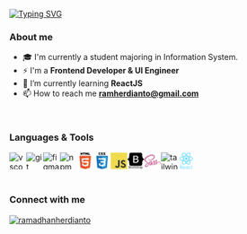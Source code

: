
[![Typing SVG](https://readme-typing-svg.herokuapp.com?size=40&duration=3000&color=E582D8&left=true&vLeft=true&multiline=true&width=1100&height=80&lines=Hi+%F0%9F%91%8B%2C+I'm+Ramadhan+Herdianto)](https://git.io/typing-svg)
<br/>

<h3 align="left">About me</h3>

- 🎓 I'm currently a student majoring in Information System.
- ⚡ I'm a **Frontend Developer & UI Engineer**
- 📖 I’m currently learning **ReactJS**
- 📫 How to reach me **ramherdianto@gmail.com**
<br/>

<h3 align="left">Languages & Tools</h3>
<img height="30px" width="30px" align="left" src="https://user-images.githubusercontent.com/83576172/163422867-804433e7-b0a8-4371-88ec-bf77b6f99d17.png" alt="vscode" />
<img height="30px" width="30px" align="left" src="https://www.vectorlogo.zone/logos/git-scm/git-scm-icon.svg" alt="git" />
<img height="30px" width="30px" align="left" src="https://www.vectorlogo.zone/logos/figma/figma-icon.svg" alt="figma" />
<img height="30px" width="30px" align="left" src="https://user-images.githubusercontent.com/79355239/151290690-197d5ed7-a766-4664-a138-062e6ecd56d1.svg" alt="npm" />
<img height="30px" width="30px" align="left" src="https://raw.githubusercontent.com/devicons/devicon/master/icons/html5/html5-original-wordmark.svg" alt="html5" />
<img height="30px" width="30px" align="left" src="https://raw.githubusercontent.com/devicons/devicon/master/icons/css3/css3-original-wordmark.svg" alt="css3" />
<img height="30px" width="30px" align="left" src="https://raw.githubusercontent.com/devicons/devicon/master/icons/javascript/javascript-original.svg" alt="javascript" />
<img height="30px" width="30px" align="left" src="https://raw.githubusercontent.com/devicons/devicon/master/icons/bootstrap/bootstrap-plain-wordmark.svg" alt="bootstrap" />
<img height="30px" width="30px" align="left" src="https://raw.githubusercontent.com/devicons/devicon/master/icons/sass/sass-original.svg" alt="sass" />
<img height="30px" width="30px" align="left" src="https://www.vectorlogo.zone/logos/tailwindcss/tailwindcss-icon.svg" alt="tailwind" />
<img height="30px" width="30px" align="left" src="https://raw.githubusercontent.com/devicons/devicon/master/icons/react/react-original-wordmark.svg" alt="react.js" />

<br/>
<br/>
<br/>

<h3 align="left">Connect with me</h3>
<a href="https://linkedin.com/in/ramadhanherdianto" target="blank"><img align="center" src="https://raw.githubusercontent.com/rahuldkjain/github-profile-readme-generator/master/src/images/icons/Social/linked-in-alt.svg" alt="ramadhanherdianto" height="25px" width="25px" /></a>
